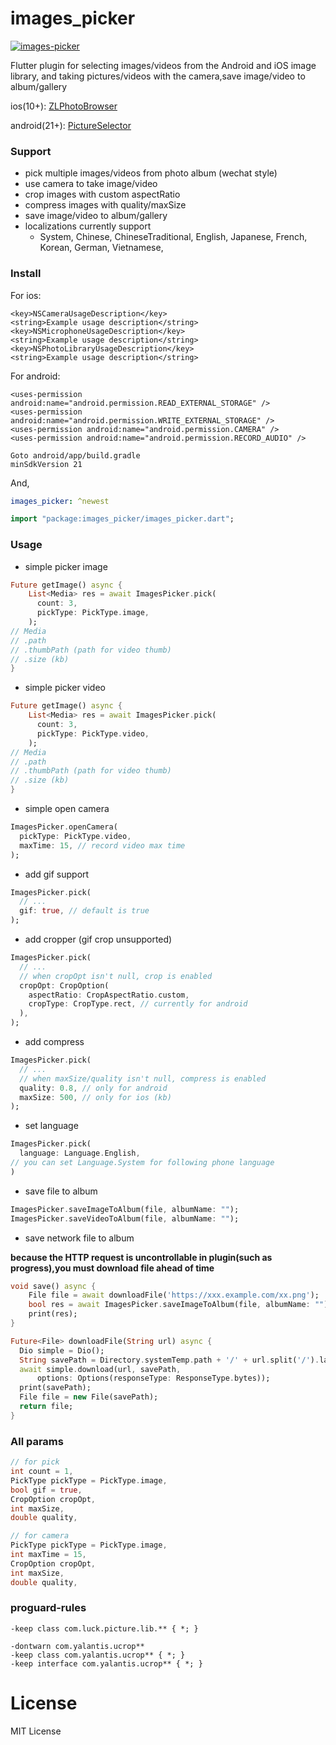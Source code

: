 # images_picker

[![images-picker](https://img.shields.io/badge/pub-1.2.3-orange)](https://pub.dev/packages/images_picker)

Flutter plugin for selecting images/videos from the Android and iOS image library, and taking pictures/videos with the camera,save image/video to album/gallery

ios(10+): [ZLPhotoBrowser](https://github.com/longitachi/ZLPhotoBrowser)

android(21+): [PictureSelector](https://github.com/LuckSiege/PictureSelector)

### Support
- pick multiple images/videos from photo album (wechat style)
- use camera to take image/video
- crop images with custom aspectRatio
- compress images with quality/maxSize
- save image/video to album/gallery
- localizations currently support
  - System, Chinese, ChineseTraditional, English, Japanese, French, Korean, German, Vietnamese,
    
### Install
For ios:
```
<key>NSCameraUsageDescription</key>
<string>Example usage description</string>
<key>NSMicrophoneUsageDescription</key>
<string>Example usage description</string>
<key>NSPhotoLibraryUsageDescription</key>
<string>Example usage description</string>
```
For android:
```
<uses-permission android:name="android.permission.READ_EXTERNAL_STORAGE" />
<uses-permission android:name="android.permission.WRITE_EXTERNAL_STORAGE" />
<uses-permission android:name="android.permission.CAMERA" />
<uses-permission android:name="android.permission.RECORD_AUDIO" />
```

```
Goto android/app/build.gradle
minSdkVersion 21
```

And,
```yaml
images_picker: ^newest
```
```dart
import "package:images_picker/images_picker.dart";
```

### Usage

- simple picker image

```dart
Future getImage() async {
    List<Media> res = await ImagesPicker.pick(
      count: 3,
      pickType: PickType.image,
    );
// Media
// .path
// .thumbPath (path for video thumb)
// .size (kb)
}
```
- simple picker video
```dart
Future getImage() async {
    List<Media> res = await ImagesPicker.pick(
      count: 3,
      pickType: PickType.video,
    );
// Media
// .path
// .thumbPath (path for video thumb)
// .size (kb)
}
```
- simple open camera
```dart
ImagesPicker.openCamera(
  pickType: PickType.video,
  maxTime: 15, // record video max time
);
```
- add gif support
```dart
ImagesPicker.pick(
  // ...
  gif: true, // default is true
);
```
- add cropper (gif crop unsupported)
```dart
ImagesPicker.pick(
  // ...
  // when cropOpt isn't null, crop is enabled
  cropOpt: CropOption(
    aspectRatio: CropAspectRatio.custom,
    cropType: CropType.rect, // currently for android
  ),
);
```
- add compress
```dart
ImagesPicker.pick(
  // ...
  // when maxSize/quality isn't null, compress is enabled
  quality: 0.8, // only for android
  maxSize: 500, // only for ios (kb)
);
```
- set language
```dart
ImagesPicker.pick(
  language: Language.English,
// you can set Language.System for following phone language
)
```
- save file to album
```dart
ImagesPicker.saveImageToAlbum(file, albumName: "");
ImagesPicker.saveVideoToAlbum(file, albumName: "");
```
- save network file to album

**because the HTTP request is uncontrollable in plugin(such as progress),you must download file ahead of time**
```dart
void save() async {
    File file = await downloadFile('https://xxx.example.com/xx.png');
    bool res = await ImagesPicker.saveImageToAlbum(file, albumName: "");
    print(res);
}

Future<File> downloadFile(String url) async {
  Dio simple = Dio();
  String savePath = Directory.systemTemp.path + '/' + url.split('/').last;
  await simple.download(url, savePath,
      options: Options(responseType: ResponseType.bytes));
  print(savePath);
  File file = new File(savePath);
  return file;
}
```
### All params
```dart
// for pick
int count = 1,
PickType pickType = PickType.image,
bool gif = true,
CropOption cropOpt,
int maxSize,
double quality,

// for camera
PickType pickType = PickType.image,
int maxTime = 15,
CropOption cropOpt,
int maxSize,
double quality,
```
### proguard-rules
```
-keep class com.luck.picture.lib.** { *; }

-dontwarn com.yalantis.ucrop**
-keep class com.yalantis.ucrop** { *; }
-keep interface com.yalantis.ucrop** { *; }
```

# License
MIT License
